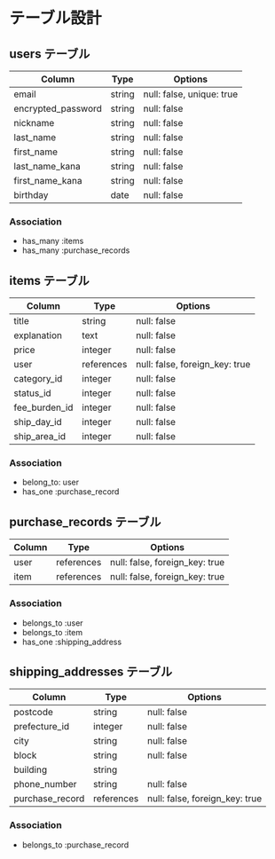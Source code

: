 # テーブル設計

## users テーブル

| Column             | Type       | Options                        |
| ------------------ | ---------- | -----------------------------  |
| email              | string     | null: false, unique: true      |
| encrypted_password | string     | null: false                    |
| nickname           | string     | null: false                    |
| last_name          | string     | null: false                    |
| first_name         | string     | null: false                    |
| last_name_kana     | string     | null: false                    |
| first_name_kana    | string     | null: false                    |
| birthday           | date       | null: false                    |




### Association


- has_many :items
- has_many :purchase_records

## items テーブル

| Column        | Type       | Options                       |
| ------------- | ---------- | ----------------------------- |
| title         | string     | null: false                   |
| explanation   | text       | null: false                   |
| price         | integer    | null: false                   |
| user          | references | null: false, foreign_key: true|
| category_id   | integer    | null: false                   |
| status_id     | integer    | null: false                   |
| fee_burden_id | integer    | null: false                   |
| ship_day_id   | integer    | null: false                   |
| ship_area_id  | integer    | null: false                   |

### Association

- belong_to: user
- has_one  :purchase_record


## purchase_records テーブル

| Column                     | Type       | Options                        |
| -------------------------- | ---------- | ------------------------------ |
| user                       | references | null: false, foreign_key: true |
| item                       | references | null: false, foreign_key: true |

### Association

- belongs_to :user
- belongs_to :item
- has_one :shipping_address


## shipping_addresses テーブル

| Column                     | Type       | Options                        |
| -------------------------- | ---------- | ------------------------------ |
| postcode                   | string     | null: false                    |
| prefecture_id              | integer    | null: false                    |
| city                       | string     | null: false                    |
| block                      | string     | null: false                    |
| building                   | string     |                                |
| phone_number               | string     | null: false                    |
| purchase_record            | references | null: false, foreign_key: true |


### Association


- belongs_to   :purchase_record


